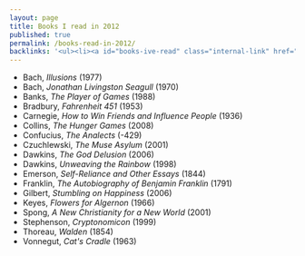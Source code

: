 ```yaml
---
layout: page
title: Books I read in 2012
published: true
permalink: /books-read-in-2012/
backlinks: '<ul><li><a id="books-ive-read" class="internal-link" href="/books-ive-read/">Books I&#39;ve read</a></li></ul>'
---
```


* Bach, _Illusions_ (1977) 
* Bach, _Jonathan Livingston Seagull_ (1970) 
* Banks, _The Player of Games_ (1988) 
* Bradbury, _Fahrenheit 451_ (1953) 
* Carnegie, _How to Win Friends and Influence People_ (1936) 
* Collins, _The Hunger Games_ (2008) 
* Confucius, _The Analects_ (-429) 
* Czuchlewski, _The Muse Asylum_ (2001) 
* Dawkins, _The God Delusion_ (2006) 
* Dawkins, _Unweaving the Rainbow_ (1998) 
* Emerson, _Self-Reliance and Other Essays_ (1844) 
* Franklin, _The Autobiography of Benjamin Franklin_ (1791) 
* Gilbert, _Stumbling on Happiness_ (2006) 
* Keyes, _Flowers for Algernon_ (1966) 
* Spong, _A New Christianity for a New World_ (2001) 
* Stephenson, _Cryptonomicon_ (1999) 
* Thoreau, _Walden_ (1854) 
* Vonnegut, _Cat's Cradle_ (1963) 
